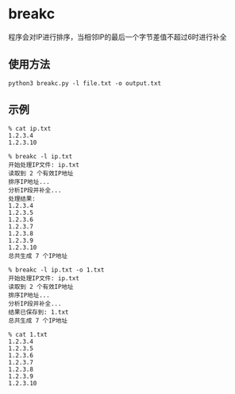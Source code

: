 # breakc
程序会对IP进行排序，当相邻IP的最后一个字节差值不超过6时进行补全

## 使用方法
```
python3 breakc.py -l file.txt -o output.txt
```
## 示例
```
% cat ip.txt 
1.2.3.4
1.2.3.10

% breakc -l ip.txt 
开始处理IP文件: ip.txt
读取到 2 个有效IP地址
排序IP地址...
分析IP段并补全...
处理结果:
1.2.3.4
1.2.3.5
1.2.3.6
1.2.3.7
1.2.3.8
1.2.3.9
1.2.3.10
总共生成 7 个IP地址

% breakc -l ip.txt -o 1.txt
开始处理IP文件: ip.txt
读取到 2 个有效IP地址
排序IP地址...
分析IP段并补全...
结果已保存到: 1.txt
总共生成 7 个IP地址

% cat 1.txt
1.2.3.4
1.2.3.5
1.2.3.6
1.2.3.7
1.2.3.8
1.2.3.9
1.2.3.10


```
